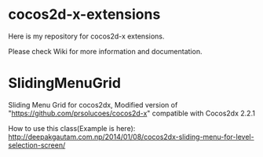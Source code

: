 cocos2d-x-extensions
====================

Here is my repository for cocos2d-x extensions.

Please check Wiki for more information and documentation.

SlidingMenuGrid
===============

Sliding Menu Grid for cocos2dx, Modified version of "https://github.com/prsolucoes/cocos2d-x" compatible with Cocos2dx 2.2.1

How to use this class(Example is here): http://deepakgautam.com.np/2014/01/08/cocos2dx-sliding-menu-for-level-selection-screen/
